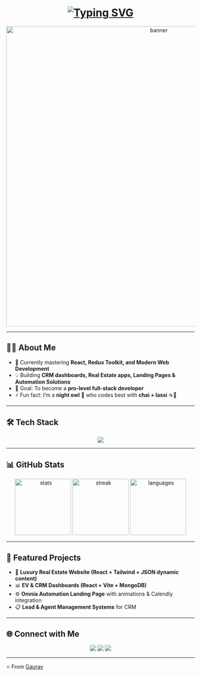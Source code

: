 <!-- Typing Animation -->
<h1 align="center">
  <a href="https://git.io/typing-svg">
    <img src="https://readme-typing-svg.herokuapp.com?font=Playfair+Display&size=28&duration=3500&pause=1000&color=FFD700&center=true&vCenter=true&width=600&lines=Hi+👋,+I'm+Gaurav;Frontend+Developer+💻;React+%7C+CRM+%7C+Real+Estate+Web+Apps;Always+Learning+New+Things+🚀" alt="Typing SVG" />
  </a>
</h1>

<!-- Banner -->
<p align="center">
  <img src="https://i.ibb.co/3cP5JH7/developer-banner.png" alt="banner" width="800"/>
</p>

---

## 👨‍💻 About Me
- 🌱 Currently mastering **React, Redux Toolkit, and Modern Web Development**  
- 💡 Building **CRM dashboards, Real Estate apps, Landing Pages & Automation Solutions**  
- 🎯 Goal: To become a **pro-level full-stack developer**  
- ⚡ Fun fact: I’m a **night owl** 🌙 who codes best with **chai + lassi** ☕🥤  

---

## 🛠️ Tech Stack

<p align="center">
  <img src="https://skillicons.dev/icons?i=html,css,js,react,redux,nodejs,express,mongodb,tailwind,vite,git,github,figma" />
</p>

---

## 📊 GitHub Stats

<p align="center">
  <img src="https://github-readme-stats.vercel.app/api?username=kgaurav&show_icons=true&theme=radical" alt="stats" height="150"/>
  <img src="https://github-readme-streak-stats.herokuapp.com/?user=kgaurav&theme=radical" alt="streak" height="150"/>
  <img src="https://github-readme-stats.vercel.app/api/top-langs/?username=kgaurav&layout=compact&theme=radical" alt="languages" height="150"/>
</p>

---

## 🌟 Featured Projects
- 🏡 **Luxury Real Estate Website (React + Tailwind + JSON dynamic content)**  
- 📊 **EV & CRM Dashboards (React + Vite + MongoDB)**  
- ⚙️ **Omnia Automation Landing Page** with animations & Calendly integration  
- 📋 **Lead & Agent Management Systems** for CRM  

---

## 🌐 Connect with Me
<p align="center">
  <a href="https://linkedin.com/in/YOUR_LINKEDIN" target="_blank"><img src="https://img.shields.io/badge/LinkedIn-%230077B5.svg?logo=linkedin&logoColor=white" /></a>
  <a href="mailto:YOUR_EMAIL@gmail.com"><img src="https://img.shields.io/badge/Gmail-D14836.svg?logo=gmail&logoColor=white" /></a>
  <a href="https://github.com/kgaurav" target="_blank"><img src="https://img.shields.io/badge/GitHub-100000.svg?logo=github&logoColor=white" /></a>
</p>

---

⭐️ From [Gaurav](https://github.com/kgaurav)
